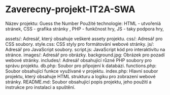 # Zaverecny-projekt-IT2A-SWA
Název projektu: Guess the Number
Použité technologie: HTML - utvořeníá stránek, CSS - grafika stránky , PHP - funkčnost hry, JS - taky podpora hry,

assets/: Adresář, který obsahuje veškeré assety projektu.
css/: Adresář pro CSS soubory.
style.css: CSS styly pro formátování webové stránky.
js/: Adresář pro JavaScript soubory.
script.js: JavaScript kód pro interaktivitu na stránce.
images/: Adresář pro obrázky.
background.jpg: Obrázek pro pozadí webové stránky.
includes/: Adresář obsahující různé PHP soubory pro správu projektu.
db.php: Soubor pro připojení k databázi.
functions.php: Soubor obsahující funkce využívané v projektu.
index.php: Hlavní soubor projektu, který obsahuje HTML strukturu a logiku pro zobrazení webové stránky.
README.md: Soubor obsahující popis projektu, jeho použití a instrukce pro instalaci a spuštění.
